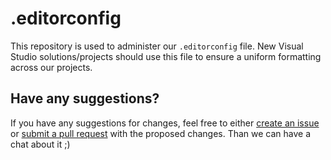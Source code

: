 # .editorconfig

This repository is used to administer our `.editorconfig` file. New Visual Studio solutions/projects should use this file to ensure a uniform formatting across our projects.

## Have any suggestions?

If you have any suggestions for changes, feel free to either [create an issue](https://github.com/limbo-works/.editorconfig/issues/new) or [submit a pull request](https://github.com/limbo-works/.editorconfig/compare) with the proposed changes. Than we can have a chat about it ;)
